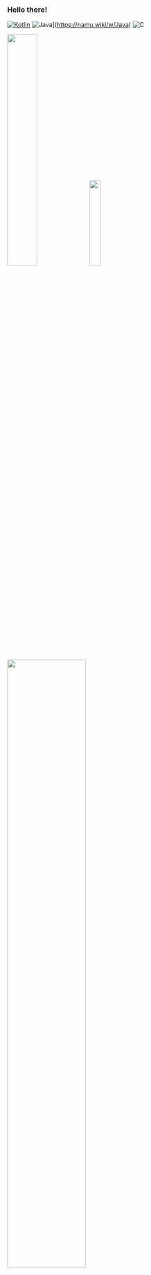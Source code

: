 ### Hello there!

[![Kotlin](https://img.shields.io/badge/Kotlin-7F52FF?logo=kotlin&logoColor=white&style=for-the-badge)](https://kotlinlang.org)
![Java](https://img.shields.io/badge/Java-003B45?logo=java&logoColor=orange&style=for-the-badge)](https://namu.wiki/w/Java)
![C](https://img.shields.io/badge/C-003B45?logo=C&logoColor=white&style=for-the-badge)


[<img width=37% src="https://github-readme-stats.vercel.app/api?username=wyk172899&theme=nord">](https://github.com/wyk172899)
[<img width=22.5% src="https://github-readme-stats.vercel.app/api/top-langs/?username=wyk172899&layout=compact&langs_count=30&theme=nord">](https://github.com/wyk172899) 
[<img width=60% src="https://github-profile-trophy.vercel.app/?username=wyk172899&theme=nord&rank=-C,-B">](https://github.com/wyk172899) 

